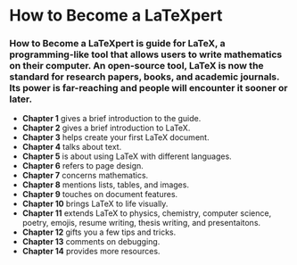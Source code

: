 # How to Become a LaTeXpert

### How to Become a LaTeXpert is guide for LaTeX, a programming-like tool that allows users to write mathematics on their computer. An open-source tool, LaTeX is now the standard for research papers, books, and academic journals. Its power is far-reaching and people will encounter it sooner or later.

- **Chapter 1** gives a brief introduction to the guide.  
- **Chapter 2** gives a brief introduction to LaTeX.  
- **Chapter 3** helps create your first LaTeX document.  
- **Chapter 4** talks about text.  
- **Chapter 5** is about using LaTeX with different languages.  
- **Chapter 6** refers to page design.  
- **Chapter 7** concerns mathematics.  
- **Chapter 8** mentions lists, tables, and images.  
- **Chapter 9** touches on document features.   
- **Chapter 10** brings LaTeX to life visually.   
- **Chapter 11** extends LaTeX to physics, chemistry, computer science, poetry, emojis, resume writing, thesis writing, and presentaitons.  
- **Chapter 12** gifts you a few tips and tricks.  
- **Chapter 13** comments on debugging.  
- **Chapter 14** provides more resources.  
